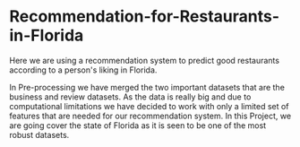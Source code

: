 # Recommendation-for-Restaurants-in-Florida
Here we are using a recommendation system to predict good restaurants according to a person's liking in Florida.

In Pre-processing we have merged the two important datasets that are the business and review datasets. 
As the data is really big and due to computational limitations we have decided to work with only a limited set of features that are needed for our recommendation system.
In this Project, we are going cover the state of Florida as it is seen to be one of the most robust datasets.

